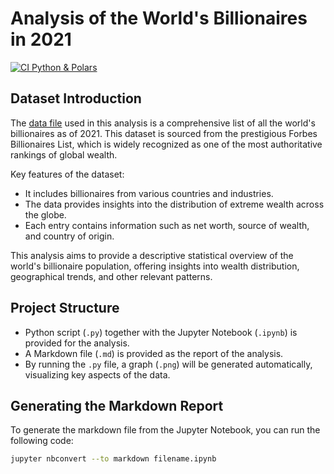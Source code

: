 # Analysis of the World's Billionaires in 2021
[![CI Python & Polars](https://github.com/nogibjj/zihan_descriptive_stats_project/actions/workflows/main.yml/badge.svg)](https://github.com/nogibjj/zihan_descriptive_stats_project/actions/workflows/main.yml)

## Dataset Introduction

The [data file](https://github.com/nogibjj/zihan_descriptive_stats_project/blob/main/Billionaire_2021.csv) used in this analysis is a comprehensive list of all the world's billionaires as of 2021. This dataset is sourced from the prestigious Forbes Billionaires List, which is widely recognized as one of the most authoritative rankings of global wealth.

Key features of the dataset:
- It includes billionaires from various countries and industries.
- The data provides insights into the distribution of extreme wealth across the globe.
- Each entry contains information such as net worth, source of wealth, and country of origin.

This analysis aims to provide a descriptive statistical overview of the world's billionaire population, offering insights into wealth distribution, geographical trends, and other relevant patterns.

## Project Structure

* Python script (`.py`) together with the Jupyter Notebook (`.ipynb`) is provided for the analysis.
* A Markdown file (`.md`) is provided as the report of the analysis.
* By running the `.py` file, a graph (`.png`) will be generated automatically, visualizing key aspects of the data.

## Generating the Markdown Report

To generate the markdown file from the Jupyter Notebook, you can run the following code:

```bash
jupyter nbconvert --to markdown filename.ipynb
```
